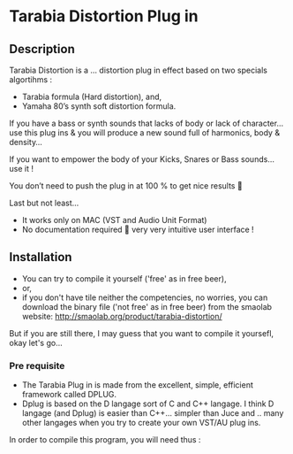 # Tarabia Distortion Plug in

## Description
Tarabia Distortion is a … distortion plug in effect based on two specials algortihms :
- Tarabia formula (Hard distortion), and,
- Yamaha 80’s synth soft distortion formula.

If you have a bass or synth sounds that lacks of body or lack of character… use this plug ins & you will produce a new sound full of harmonics, body & density…

If you want to empower the body of your Kicks, Snares or Bass sounds… use it !

You don’t need to push the plug in at 100 % to get nice results 🙂

Last but not least…

- It works only on MAC (VST and Audio Unit Format)
- No documentation required 🙂 very very intuitive user interface !

## Installation
- You can try to compile it yourself ('free' as in free beer),
- or,
- if you don't have tile neither the competencies, no worries, you can download the binary file ('not free' as in free beer) from the smaolab website: http://smaolab.org/product/tarabia-distortion/

But if you are still there, I may guess that you want to compile it yoursefl, okay let's go...

### Pre requisite
- The Tarabia Plug in is made from the excellent, simple, efficient framework called DPLUG.
- Dplug is based on the D langage sort of C and C++ langage. I think D langage (and Dplug) is easier than C++... simpler than Juce and .. many other langages when you try to create your own VST/AU plug ins.


In order to compile this program, you will need thus :
